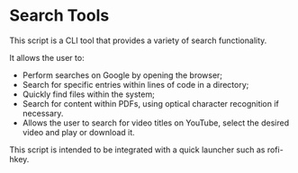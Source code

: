 Search Tools
============

This script is a CLI tool that provides a variety of search functionality.

It allows the user to:
* Perform searches on Google by opening the browser;
* Search for specific entries within lines of code in a directory;
* Quickly find files within the system;
* Search for content within PDFs, using optical character recognition if necessary.
* Allows the user to search for video titles on YouTube, select the desired video and play or download it.

This script is intended to be integrated with a quick launcher such as rofi-hkey.
